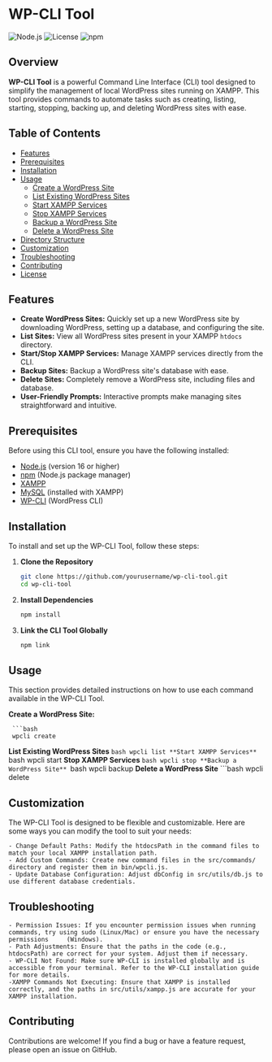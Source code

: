 # WP-CLI Tool

![Node.js](https://img.shields.io/badge/node.js-%23339933?style=for-the-badge&logo=node.js&logoColor=white) ![License](https://img.shields.io/github/license/baronleacy256/wp-cli-tool?style=for-the-badge) ![npm](https://img.shields.io/npm/v/wp-cli-tool?style=for-the-badge)

## Overview

**WP-CLI Tool** is a powerful Command Line Interface (CLI) tool designed to simplify the management of local WordPress sites running on XAMPP. This tool provides commands to automate tasks such as creating, listing, starting, stopping, backing up, and deleting WordPress sites with ease.

## Table of Contents

- [Features](#features)
- [Prerequisites](#prerequisites)
- [Installation](#installation)
- [Usage](#usage)
  - [Create a WordPress Site](#create-a-wordpress-site)
  - [List Existing WordPress Sites](#list-existing-wordpress-sites)
  - [Start XAMPP Services](#start-xampp-services)
  - [Stop XAMPP Services](#stop-xampp-services)
  - [Backup a WordPress Site](#backup-a-wordpress-site)
  - [Delete a WordPress Site](#delete-a-wordpress-site)
- [Directory Structure](#directory-structure)
- [Customization](#customization)
- [Troubleshooting](#troubleshooting)
- [Contributing](#contributing)
- [License](#license)

## Features

- **Create WordPress Sites:** Quickly set up a new WordPress site by downloading WordPress, setting up a database, and configuring the site.
- **List Sites:** View all WordPress sites present in your XAMPP `htdocs` directory.
- **Start/Stop XAMPP Services:** Manage XAMPP services directly from the CLI.
- **Backup Sites:** Backup a WordPress site's database with ease.
- **Delete Sites:** Completely remove a WordPress site, including files and database.
- **User-Friendly Prompts:** Interactive prompts make managing sites straightforward and intuitive.

## Prerequisites

Before using this CLI tool, ensure you have the following installed:

- [Node.js](https://nodejs.org/) (version 16 or higher)
- [npm](https://www.npmjs.com/get-npm) (Node.js package manager)
- [XAMPP](https://www.apachefriends.org/index.html)
- [MySQL](https://www.mysql.com/) (installed with XAMPP)
- [WP-CLI](https://wp-cli.org/) (WordPress CLI)

## Installation

To install and set up the WP-CLI Tool, follow these steps:

1. **Clone the Repository**

   ```bash
   git clone https://github.com/yourusername/wp-cli-tool.git
   cd wp-cli-tool
   
2. **Install Dependencies**

   ```bash
   npm install
   
3. **Link the CLI Tool Globally**

   ```bash
   npm link

## Usage
This section provides detailed instructions on how to use each command available in the WP-CLI Tool.

**Create a WordPress Site:**

     ```bash
     wpcli create

**List Existing WordPress Sites**
      ```bash
      wpcli list
**Start XAMPP Services**
      ```bash
      wpcli start
**Stop XAMPP Services**
    ```bash
      wpcli stop
**Backup a WordPress Site**
    ```bash
      wpcli backup
**Delete a WordPress Site**
    ```bash
          wpcli delete


## Customization
The WP-CLI Tool is designed to be flexible and customizable. Here are some ways you can modify the tool to suit your needs:

    - Change Default Paths: Modify the htdocsPath in the command files to match your local XAMPP installation path.
    - Add Custom Commands: Create new command files in the src/commands/ directory and register them in bin/wpcli.js.
    - Update Database Configuration: Adjust dbConfig in src/utils/db.js to use different database credentials.

## Troubleshooting
    - Permission Issues: If you encounter permission issues when running commands, try using sudo (Linux/Mac) or ensure you have the necessary permissions     (Windows).
    - Path Adjustments: Ensure that the paths in the code (e.g., htdocsPath) are correct for your system. Adjust them if necessary.
    - WP-CLI Not Found: Make sure WP-CLI is installed globally and is accessible from your terminal. Refer to the WP-CLI installation guide for more details.
    -XAMPP Commands Not Executing: Ensure that XAMPP is installed correctly, and the paths in src/utils/xampp.js are accurate for your XAMPP installation.

## Contributing
Contributions are welcome! If you find a bug or have a feature request, please open an issue on GitHub.



    

